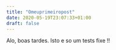 ```yaml
---
title: "Omeuprimeiropost"
date: 2020-05-19T23:07:33+01:00
draft: false
---
```


Alo, boas tardes.
Isto e so um tests fixe !!
